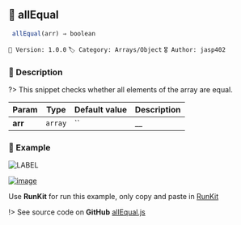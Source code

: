 ## 🧾 allEqual 

```javascript
 allEqual(arr) ⇒ boolean 
``` 


`📢 Version: 1.0.0`  `🏷️ Category: Arrays/Object` `🎖️ Author: jasp402` 

### 📝 Description 


?> This snippet checks whether all elements of the array are equal. 


| Param | Type | Default value | Description |
| --- | --- | --- | --- |
| **arr** | `array` | `` | __ | 



### 🧪 Example 


![LABEL](@example ':include :type=code')




[![image](https://user-images.githubusercontent.com/8978470/89190058-8603d500-d566-11ea-914f-284448e5a1b6.png)](https://npm.runkit.com/js-packtools) 
 
Use **RunKit** for run this example, only copy and paste in [RunKit](https://npm.runkit.com/js-packtools)


!> See source code on **GitHub** [allEqual.js](https://github.com/jasp402/js-packtools/blob/master/lib/allEqual.js) 

